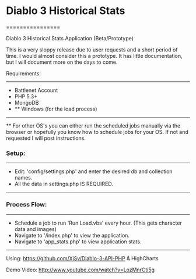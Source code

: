 #  Diablo 3 Historical Stats
================

Diablo 3 Historical Stats Application (Beta/Prototype)

This is a very sloppy release due to user requests and a short period of time. I would almost consider this a prototype. 
It has little documentation, but I will document more on the days to come.

Requirements:
- - -
 - Battlenet Account
 - PHP 5.3+
 - MongoDB
 - ** Windows (for the load process)
 
- - -

** For other OS's you can either run the scheduled jobs manually via the browser or hopefully you know how to schedule jobs for your OS. If not and requested I will post instructions.

### Setup:
- - -
 - Edit: 'config/settings.php' and enter the desired db and collection names.
 - All the data in settings.php IS REQUIRED.
 
- - -

### Process Flow:
- - -
 - Schedule a job to run 'Run Load.vbs' every hour. (This gets character data and images)
 - Navigate to '/index.php' to view the application.
 - Navigate to 'app_stats.php' to view application stats.
 
- - -

Using: https://github.com/XjSv/Diablo-3-API-PHP & HighCharts

Demo Video: http://www.youtube.com/watch?v=LozMnrCti5g

